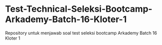 # Test-Technical-Seleksi-Bootcamp-Arkademy-Batch-16-Kloter-1
Repository untuk menjawab soal test seleksi bootcamp Arkademy Batch 16 Kloter 1
